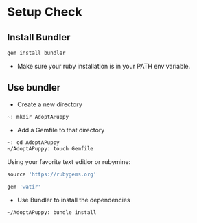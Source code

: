 # Setup Check

## Install Bundler

```bash
gem install bundler
```
- Make sure your ruby installation is in your PATH env variable.

## Use bundler

- Create a new directory

```bash
~: mkdir AdoptAPuppy
```

- Add a Gemfile to that directory

```bash
~: cd AdoptAPuppy
~/AdoptAPuppy: touch Gemfile
```

Using your favorite text editior or rubymine:

```ruby
source 'https://rubygems.org'

gem 'watir'
```

- Use Bundler to install the dependencies

```bash
~/AdoptAPuppy: bundle install
```
